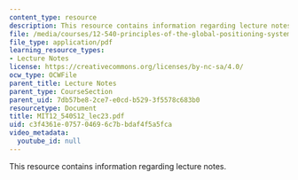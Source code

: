 ```yaml
---
content_type: resource
description: This resource contains information regarding lecture notes.
file: /media/courses/12-540-principles-of-the-global-positioning-system-spring-2012/c3f4361e075704696c7bbdaf4f5a5fca_MIT12_540S12_lec23.pdf
file_type: application/pdf
learning_resource_types:
- Lecture Notes
license: https://creativecommons.org/licenses/by-nc-sa/4.0/
ocw_type: OCWFile
parent_title: Lecture Notes
parent_type: CourseSection
parent_uid: 7db57be8-2ce7-e0cd-b529-3f5578c683b0
resourcetype: Document
title: MIT12_540S12_lec23.pdf
uid: c3f4361e-0757-0469-6c7b-bdaf4f5a5fca
video_metadata:
  youtube_id: null
---
```

This resource contains information regarding lecture notes.